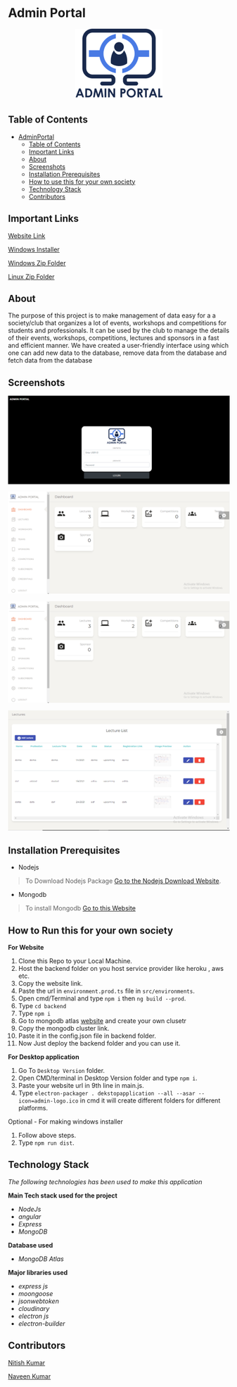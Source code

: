 # **Admin Portal**
<link rel="stylesheet" type="text/css" media="all" href="./assets/style.css" />



<p align="center">
  <img width="199" height="162" src="./assets/logo.png">
</p>



## **Table of Contents**

- [AdminPortal](#AdminPortal)
  - [Table of Contents](#table-of-contents)
  - [Important Links](#important-links)
  - [About](#about)
  - [Screenshots](#screenshots)
  - [Installation Prerequisites](#installation-prerequisites)
  - [How to use this for your own society](#how-to-use-for-own-society)
  - [Technology Stack](#technology-stack)
  - [Contributors](#contributors)

## **Important Links**

[Website Link](https://dbms-project-admin-portal.herokuapp.com/)  

[Windows Installer](https://drive.google.com/file/d/11iNJe0W_Gzqcv5yx8HFjk3kuq04pEcl8/view?usp=sharing)

[Windows Zip Folder](https://drive.google.com/file/d/1x9LI589TEnHGdghd3RXGRVj7DB9a3kHC/view?usp=sharing)

[Linux Zip Folder](https://drive.google.com/file/d/1-Aht0stuyN6mMZr5OO-ZwIEyyJG6A7Yq/view?usp=sharing)

## **About**

The purpose of this project is to make management of data easy for a a society/club that organizes a lot of events, workshops and competitions for students and professionals. It can be used by the club to manage the details of their events, workshops, competitions, lectures and sponsors in a fast and efficient manner. We have created a user-friendly interface using which one can add new data to the database, remove data from the database and fetch data from the database


## **Screenshots**

![Login](./assets/2.png)


![Dashboard](./assets/3.png)


![Lectures page](./assets/1.png)

![Data addition Page](./assets/4.png)

## **Installation Prerequisites**

- Nodejs

> To Download Nodejs Package [Go to the Nodejs Download Website](https://nodejs.org/en/download/).

- Mongodb

> To install Mongodb [Go to this Website](https://docs.mongodb.com/manual/administration/install-community/)

## **How to Run this for your own society**

**For Website**
1. Clone this Repo to your Local Machine.
2. Host the backend folder on you host service provider like heroku , aws etc.
3. Copy the website link.
4. Paste the url in ```environment.prod.ts``` file in ```src/environments```. 
5. Open cmd/Terminal and type ```npm i``` then ```ng build --prod```.
6. Type ```cd backend```
7. Type ```npm i```
8. Go to mongodb atlas [website](https://www.mongodb.com/cloud/atlas) and create your own clusetr
9. Copy the mongodb cluster link.
10. Paste it in the config.json file in backend folder.
11. Now Just deploy the backend folder and you can use it.



**For Desktop application**
1. Go To ```Desktop Version``` folder.
2. Open CMD/terminal in Desktop Version folder and type ```npm i```.
3. Paste your website url in 9th line in main.js.
4. Type ```electron-packager . dekstopapplication --all --asar --icon=admin-logo.ico``` in cmd it will create different folders for different platforms.

Optional - For making windows installer 
1. Follow above steps.
2. Type ```npm run dist```.


## **Technology Stack**

_The following technologies has been used to make this application_

**Main Tech stack used for the project**
- _NodeJs_          
- _angular_
- _Express_
- _MongoDB_

**Database used**
- _MongoDB Atlas_

**Major libraries used**
- _express js_
- _moongoose_
- _jsonwebtoken_
- _cloudinary_
- _electron js_
- _electron-builder_



## Contributors

[Nitish Kumar](https://github.com/Nitish9711)

[Naveen Kumar](https://github.com/NaveenKumar519)



